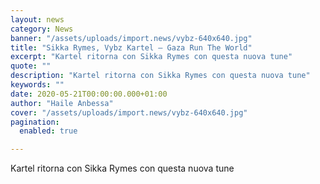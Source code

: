 ```yaml
---
layout: news
category: News
banner: "/assets/uploads/import.news/vybz-640x640.jpg"
title: "Sikka Rymes, Vybz Kartel – Gaza Run The World"
excerpt: "Kartel ritorna con Sikka Rymes con questa nuova tune"
quote: ""
description: "Kartel ritorna con Sikka Rymes con questa nuova tune"
keywords: ""
date: 2020-05-21T00:00:00.000+01:00
author: "Haile Anbessa"
cover: "/assets/uploads/import.news/vybz-640x640.jpg"
pagination:
  enabled: true

---
```


Kartel ritorna con Sikka Rymes con questa nuova tune